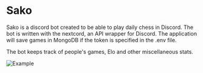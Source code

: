 # Sako

Sako is a discord bot created to be able to play daily chess in Discord. The bot is written with the nextcord, an API wrapper for Discord. The application will save games in MongoDB if the token is specified in the .env file.

The bot keeps track of people's games, Elo and other miscellaneous stats.


![Example](https://user-images.githubusercontent.com/77408372/172854454-36ce3cbe-8eca-48df-8f11-86b9de30ea45.png)

